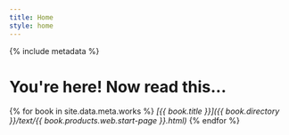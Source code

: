```yaml
---
title: Home
style: home
---
```


{% include metadata %}

# You're here! Now read this...

{% for book in site.data.meta.works %}
*[{{ book.title }}]({{ book.directory }}/text/{{ book.products.web.start-page }}.html)*
{% endfor %}

